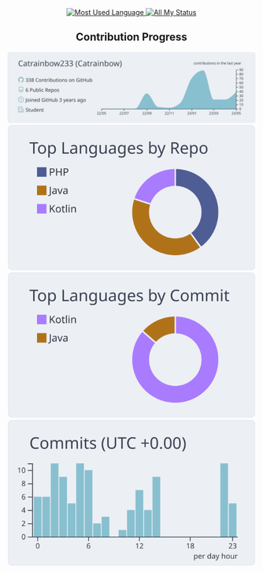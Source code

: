 <div align="center"> 

<a href="https://github.com/anuraghazra/github-readme-stats#gh-light-mode-only">

<img height=200 src="https://github-readme-stats-git-masterrstaa-rickstaa.vercel.app/api/top-langs/?username=Catrainbow233&layout=compact&langs_count=10&hide_border=true&role=owner,collaborator,ORGANIZATION_MEMBER&theme=default#gh-light-mode-only" alt="Most Used Language" />

</a>

<a href="https://github.com/anuraghazra/github-readme-stats#gh-light-mode-only">

<img height=200 src="https://github-readme-stats-git-masterrstaa-rickstaa.vercel.app/api?username=Catrainbow233&show_icons=true&count_private=true&line_height=28&hide_border=true&card_width=450&include_all_commits=true&role=owner,collaborator,ORGANIZATION_MEMBER&exclude_repo=github-readme-stats&theme=default#gh-light-mode-only" alt="All My Status" />

</a>

## Contribution Progress

[![](https://raw.githubusercontent.com/Catrainbow233/Catrainbow233/master/profile-summary-card-output/nord_bright/0-profile-details.svg)](https://github.com/vn7n24fzkq/github-profile-summary-cards)
[![](https://raw.githubusercontent.com/Catrainbow233/Catrainbow233/master/profile-summary-card-output/nord_bright/1-repos-per-language.svg)](https://github.com/vn7n24fzkq/github-profile-summary-cards) [![](https://raw.githubusercontent.com/Catrainbow233/Catrainbow233/master/profile-summary-card-output/nord_bright/2-most-commit-language.svg)](https://github.com/vn7n24fzkq/github-profile-summary-cards)
[![](https://raw.githubusercontent.com/Catrainbow233/Catrainbow233/master/profile-summary-card-output/nord_bright/4-productive-time.svg)](https://github.com/vn7n24fzkq/github-profile-summary-cards)

</div>
